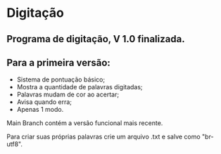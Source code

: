 # Digitação

Programa de digitação, V 1.0 finalizada.
---
Para a primeira versão:
---
- Sistema de pontuação básico;
- Mostra a quantidade de palavras digitadas;
- Palavras mudam de cor ao acertar;
- Avisa quando erra;
- Apenas 1 modo.

Main Branch contém a versão funcional mais recente.

Para criar suas próprias palavras crie um arquivo .txt e salve como "br-utf8".
